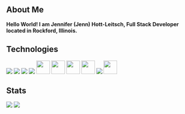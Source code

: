 <h2>About Me</h2>
<b>Hello World! I am Jennifer (Jenn) Hott-Leitsch, Full Stack Developer located in Rockford, Illinois.</b> 

<h2>Technologies</h2>
<span style="display: inline">
<img src="https://camo.githubusercontent.com/14f179d5c7926186384280c9dc44b572b7f394b6/68747470733a2f2f62747769636f64652e636f6d2f7374617469632f6d656469612f68746d6c5f69636f6e2e30303563646333642e737667"/>
<img src="https://camo.githubusercontent.com/ee953874fe9fdc4e24f5688a0f9089c695aae125/68747470733a2f2f62747769636f64652e636f6d2f7374617469632f6d656469612f6373735f69636f6e2e66613665643366632e737667" />
<img src="https://camo.githubusercontent.com/7ad8e57a15c241b6b558833d59e4863fef2b9b19/68747470733a2f2f62747769636f64652e636f6d2f7374617469632f6d656469612f6a6176617363726970745f69636f6e2e63663164316438392e737667"/>
<img src="https://camo.githubusercontent.com/85e42eafb2992efa50985c7a10bcf6f36c148a31/68747470733a2f2f62747769636f64652e636f6d2f7374617469632f6d656469612f72656163745f69636f6e2e64346564326233642e737667"/>
<img src="https://camo.githubusercontent.com/5d96b2059b8060c277871ce247fb4b77edb517e6/68747470733a2f2f62747769636f64652e636f6d2f7374617469632f6d656469612f736173735f69636f6e2e65306636353161632e737667" width = "36px" height = "36px"/>
<img src="https://camo.githubusercontent.com/4416ff7bca1ab833cf8db0b569dc5928b54df268/68747470733a2f2f62747769636f64652e636f6d2f7374617469632f6d656469612f6c6573735f69636f6e2e37353935653232662e737667" width = "36px" height = "36px" />
<img src="https://camo.githubusercontent.com/4ac8ae14f898a23ab16ed36a8f7940252824bae1/68747470733a2f2f62747769636f64652e636f6d2f7374617469632f6d656469612f72656475785f69636f6e2e38353737323634372e737667" width = "36px" height = "36px" />
<img src="https://camo.githubusercontent.com/321f8404972ee740f4157100f4b7c28ead28c73f/68747470733a2f2f62747769636f64652e636f6d2f7374617469632f6d656469612f6e6f64652e6a735f69636f6e2e62333337613266622e737667" width = "36px" height = "36px" />
<img src="https://camo.githubusercontent.com/c602e90e075b6c17a1eef61f61a952ccff5e9d75/68747470733a2f2f62747769636f64652e636f6d2f7374617469632f6d656469612f707974686f6e5f69636f6e2e61303239656565622e737667" />
<img src="https://image.flaticon.com/icons/svg/174/174881.svg" width = "36px" height = "36px" />
</span>
<h2>Stats</h2>
<span style="display: inline">
<img src="https://github-readme-stats.vercel.app/api?username=jennl97&show_icons=true&theme=dracula" />
<img src="https://github-readme-stats.vercel.app/api/top-langs/?username=jennl97&layout=compact" />
</span>
